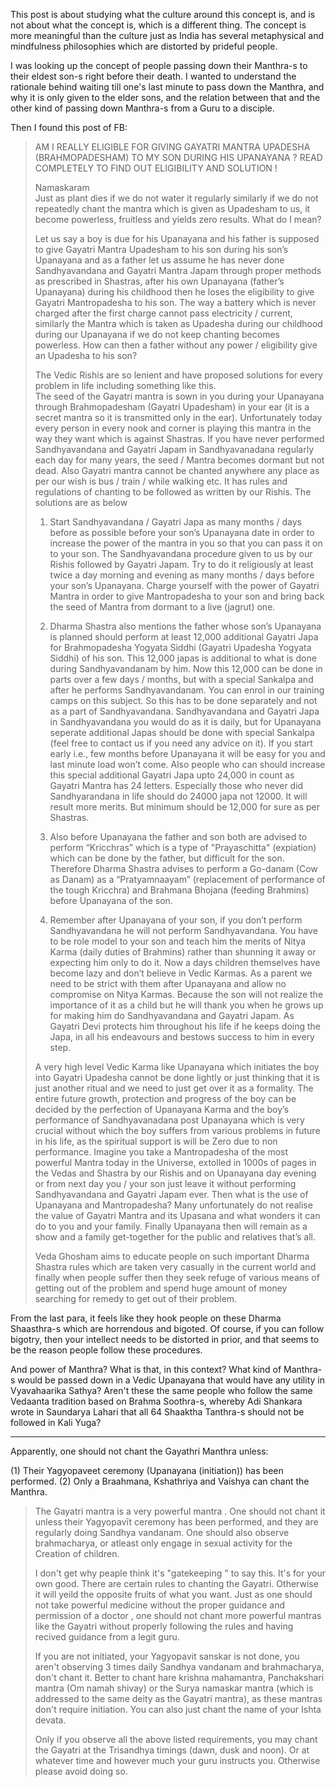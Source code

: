 This post is about studying what the culture around this concept is, and is not about what the concept is, which is a different thing. The concept is more meaningful than the culture just as India has several metaphysical and mindfulness philosophies which are distorted by prideful people.

I was looking up the concept of people passing down their Manthra-s to their eldest son-s right before their death. I wanted to understand the rationale behind waiting till one's last minute to pass down the Manthra, and why it is only given to the elder sons, and the relation between that and the other kind of passing down Manthra-s from a Guru to a disciple.

Then I found this post of FB:

> AM I REALLY ELIGIBLE FOR GIVING GAYATRI MANTRA UPADESHA (BRAHMOPADESHAM) TO MY SON DURING HIS UPANAYANA ? READ COMPLETELY TO FIND OUT ELIGIBILITY AND SOLUTION !  
>   
> Namaskaram  
> Just as plant dies if we do not water it regularly similarly if we do not repeatedly chant the mantra which is given as Upadesham to us, it become powerless, fruitless and yields zero results. What do I mean?  
>   
> Let us say a boy is due for his Upanayana and his father is supposed to give Gayatri Mantra Upadesham to his son during his son’s Upanayana and as a father let us assume he has never done Sandhyavandana and Gayatri Mantra Japam through proper methods as prescribed in Shastras, after his own Upanayana (father’s Upanayana) during his childhood then he loses the eligibility to give Gayatri Mantropadesha to his son. The way a battery which is never charged after the first charge cannot pass electricity / current, similarly the Mantra which is taken as Upadesha during our childhood during our Upanayana if we do not keep chanting becomes powerless. How can then a father without any power / eligibility give an Upadesha to his son?  
>   
> The Vedic Rishis are so lenient and have proposed solutions for every problem in life including something like this.  
> The seed of the Gayatri mantra is sown in you during your Upanayana through Brahmopadesham (Gayatri Upadesham) in your ear (it is a secret mantra so it is transmitted only in the ear). Unfortunately today every person in every nook and corner is playing this mantra in the way they want which is against Shastras. If you have never performed Sandhyavandana and Gayatri Japam in Sandhyavanadana regularly each day for many years, the seed / Mantra becomes dormant but not dead. Also Gayatri mantra cannot be chanted anywhere any place as per our wish is bus / train / while walking etc. It has rules and regulations of chanting to be followed as written by our Rishis. The solutions are as below  
>   
> 1. Start Sandhyavandana / Gayatri Japa as many months / days before as possible before your son’s Upanayana date in order to increase the power of the mantra in you so that you can pass it on to your son. The Sandhyavandana procedure given to us by our Rishis followed by Gayatri Japam. Try to do it religiously at least twice a day morning and evening as many months / days before your son’s Upanayana. Charge yourself with the power of Gayatri Mantra in order to give Mantropadesha to your son and bring back the seed of Mantra from dormant to a live (jagrut) one.
>   
> 2. Dharma Shastra also mentions the father whose son’s Upanayana is planned should perform at least 12,000 additional Gayatri Japa for Brahmopadesha Yogyata Siddhi (Gayatri Upadesha Yogyata Siddhi) of his son. This 12,000 japas is additional to what is done during Sandhyavandanam by him. Now this 12,000 can be done in parts over a few days / months, but with a special Sankalpa and after he performs Sandhyavandanam. You can enrol in our training camps on this subject. So this has to be done separately and not as a part of Sandhyavandana. Sandhyavandana and Gayatri Japa in Sandhyavandana you would do as it is daily, but for Upanayana seperate additional Japas should be done with special Sankalpa (feel free to contact us if you need any advice on it). If you start early i.e., few months before Upanayana it will be easy for you and last minute load won’t come. Also people who can should increase this special additional Gayatri Japa upto 24,000 in count as Gayatri Mantra has 24 letters. Especially those who never did Sandhyarandana in life should do 24000 japa not 12000. It will result more merits. But minimum should be 12,000 for sure as per Shastras.
>   
> 3. Also before Upanayana the father and son both are advised to perform “Kricchras” which is a type of "Prayaschitta" (expiation) which can be done by the father, but difficult for the son. Therefore Dharma Shastra advises to perform a Go-danam (Cow as Danam) as a “Pratyamnaayam” (replacement of performance of the tough Kricchra) and Brahmana Bhojana (feeding Brahmins) before Upanayana of the son.
>   
> 4. Remember after Upanayana of your son, if you don’t perform Sandhyavandana he will not perform Sandhyavandana. You have to be role model to your son and teach him the merits of Nitya Karma (daily duties of Brahmins) rather than shunning it away or expecting him only to do it. Now a days children themselves have become lazy and don’t believe in Vedic Karmas. As a parent we need to be strict with them after Upanayana and allow no compromise on Nitya Karmas. Because the son will not realize the importance of it as a child but he will thank you when he grows up for making him do Sandhyavandana and Gayatri Japam. As Gayatri Devi protects him throughout his life if he keeps doing the Japa, in all his endeavours and bestows success to him in every step.
>   
> A very high level Vedic Karma like Upanayana which initiates the boy into Gayatri Upadesha cannot be done lightly or just thinking that it is just another ritual and we need to just get over it as a formality. The entire future growth, protection and progress of the boy can be decided by the perfection of Upanayana Karma and the boy’s performance of Sandhyavanadana post Upanayana which is very crucial without which the boy suffers from various problems in future in his life, as the spiritual support is will be Zero due to non performance. Imagine you take a Mantropadesha of the most powerful Mantra today in the Universe, extolled in 1000s of pages in the Vedas and Shastra by our Rishis and on Upanayana day evening or from next day you / your son just leave it without performing Sandhyavandana and Gayatri Japam ever. Then what is the use of Upanayana and Mantropadesha? Many unfortunately do not realise the value of Gayatri Mantra and its Upasana and what wonders it can do to you and your family. Finally Upanayana then will remain as a show and a family get-together for the public and relatives that’s all.  
>   
> Veda Ghosham aims to educate people on such important Dharma Shastra rules which are taken very casually in the current world and finally when people suffer then they seek refuge of various means of getting out of the problem and spend huge amount of money searching for remedy to get out of their problem.  

From the last para, it feels like they hook people on these Dharma Shaasthra-s which are horrendous and bigoted. Of course, if you can follow bigotry, then your intellect needs to be distorted in prior, and that seems to be the reason people follow these procedures.

And power of Manthra? What is that, in this context? What kind of Manthra-s would be passed down in a Vedic Upanayana that would have any utility in Vyavahaarika Sathya? Aren't these the same people who follow the same Vedaanta tradition based on Brahma Soothra-s, whereby Adi Shankara wrote in Saundarya Lahari that all 64 Shaaktha Tanthra-s should not be followed in Kali Yuga?

---

Apparently, one should not chant the Gayathri Manthra unless:

(1) Their Yagyopaveet ceremony (Upanayana (initiation)) has been performed.
(2) Only a Braahmana, Kshathriya and Vaishya can chant the Manthra.

> The Gayatri mantra is a very powerful mantra . One should not chant it unless their Yagyopavīt ceremony has been performed, and they are regularly doing Sandhya vandanam. One should also observe brahmacharya, or atleast only engage in sexual activity for the Creation of children.
> 
> I don't get why peaple think it's "gatekeeping " to say this. It's for your own good. There are certain rules to chanting the Gayatri. Otherwise it will yeild the opposite fruits of what you want. Just as one should not take powerful medicine without the proper guidance and permission of a doctor , one should not chant more powerful mantras like the Gayatri without properly following the rules and having recived guidance from a legit guru.
> 
> If you are not initiated, your Yagyopavit sanskar is not done, you aren't observing 3 times daily Sandhya vandanam and brahmacharya, don't chant it. Better to chant hare krishna mahamantra, Panchakshari mantra (Om namah shivay) or the Surya namaskar mantra (which is addressed to the same deity as the Gayatri mantra), as these mantras don't require initiation. You can also just chant the name of your Ishta devata.
> 
> Only if you observe all the above listed requirements, you may chant the Gayatri at the Trisandhya timings (dawn, dusk and noon). Or at whatever time and however much your guru instructs you. Otherwise please avoid doing so.

